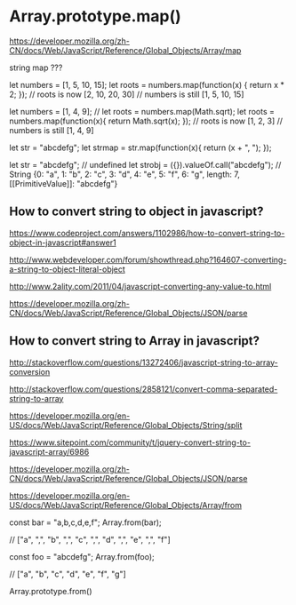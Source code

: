 # Array.prototype.map()


https://developer.mozilla.org/zh-CN/docs/Web/JavaScript/Reference/Global_Objects/Array/map




string map ???



let numbers = [1, 5, 10, 15];
let roots = numbers.map(function(x) {
    return x * 2;
});
// roots is now [2, 10, 20, 30]
// numbers is still [1, 5, 10, 15]

let numbers = [1, 4, 9];
// let roots = numbers.map(Math.sqrt);
let roots = numbers.map(function(x){
    return Math.sqrt(x);
});
// roots is now [1, 2, 3]
// numbers is still [1, 4, 9]





let str = "abcdefg";
let strmap = str.map(function(x){
    return (x + ", ");
});




let str = "abcdefg";
// undefined
let strobj = ({}).valueOf.call("abcdefg");
// String {0: "a", 1: "b", 2: "c", 3: "d", 4: "e", 5: "f", 6: "g", length: 7, [[PrimitiveValue]]: "abcdefg"}




## How to convert string to object in javascript?


https://www.codeproject.com/answers/1102986/how-to-convert-string-to-object-in-javascript#answer1


http://www.webdeveloper.com/forum/showthread.php?164607-converting-a-string-to-object-literal-object

http://www.2ality.com/2011/04/javascript-converting-any-value-to.html

https://developer.mozilla.org/zh-CN/docs/Web/JavaScript/Reference/Global_Objects/JSON/parse




## How to convert string to Array in javascript?


http://stackoverflow.com/questions/13272406/javascript-string-to-array-conversion

http://stackoverflow.com/questions/2858121/convert-comma-separated-string-to-array



https://developer.mozilla.org/en-US/docs/Web/JavaScript/Reference/Global_Objects/String/split


https://www.sitepoint.com/community/t/jquery-convert-string-to-javascript-array/6986


https://developer.mozilla.org/zh-CN/docs/Web/JavaScript/Reference/Global_Objects/JSON/parse



https://developer.mozilla.org/en-US/docs/Web/JavaScript/Reference/Global_Objects/Array/from



const bar = "a,b,c,d,e,f";
Array.from(bar);

// ["a", ",", "b", ",", "c", ",", "d", ",", "e", ",", "f"]


const foo = "abcdefg";
Array.from(foo);

// ["a", "b", "c", "d", "e", "f", "g"]


Array.prototype.from()

